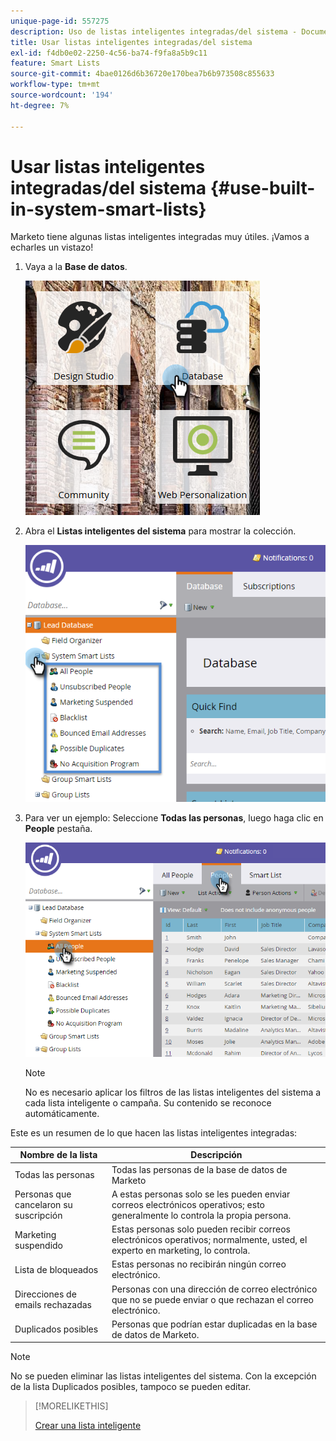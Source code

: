 ```yaml
---
unique-page-id: 557275
description: Uso de listas inteligentes integradas/del sistema - Documentos de Marketo - Documentación del producto
title: Usar listas inteligentes integradas/del sistema
exl-id: f4db0e02-2250-4c56-ba74-f9fa8a5b9c11
feature: Smart Lists
source-git-commit: 4bae0126d6b36720e170bea7b6b973508c855633
workflow-type: tm+mt
source-wordcount: '194'
ht-degree: 7%

---
```


# Usar listas inteligentes integradas/del sistema {#use-built-in-system-smart-lists}

Marketo tiene algunas listas inteligentes integradas muy útiles. ¡Vamos a echarles un vistazo!

1. Vaya a la **Base de datos**.

   ![](assets/db.png)

1. Abra el **Listas inteligentes del sistema** para mostrar la colección.

   ![](assets/two.png)

1. Para ver un ejemplo: Seleccione **Todas las personas**, luego haga clic en **People** pestaña.

   ![](assets/three.png)

   >[!NOTE]
   >
   >No es necesario aplicar los filtros de las listas inteligentes del sistema a cada lista inteligente o campaña. Su contenido se reconoce automáticamente.

Este es un resumen de lo que hacen las listas inteligentes integradas:

| Nombre de la lista | Descripción |
|---|---|
| Todas las personas | Todas las personas de la base de datos de Marketo |
| Personas que cancelaron su suscripción | A estas personas solo se les pueden enviar correos electrónicos operativos; esto generalmente lo controla la propia persona. |
| Marketing suspendido | Estas personas solo pueden recibir correos electrónicos operativos; normalmente, usted, el experto en marketing, lo controla. |
| Lista de bloqueados | Estas personas no recibirán ningún correo electrónico. |
| Direcciones de emails rechazadas | Personas con una dirección de correo electrónico que no se puede enviar o que rechazan el correo electrónico. |
| Duplicados posibles | Personas que podrían estar duplicadas en la base de datos de Marketo. |

>[!NOTE]
>
>No se pueden eliminar las listas inteligentes del sistema. Con la excepción de la lista Duplicados posibles, tampoco se pueden editar.

>[!MORELIKETHIS]
>
>[Crear una lista inteligente](/help/marketo/product-docs/core-marketo-concepts/smart-lists-and-static-lists/creating-a-smart-list/create-a-smart-list.md)
